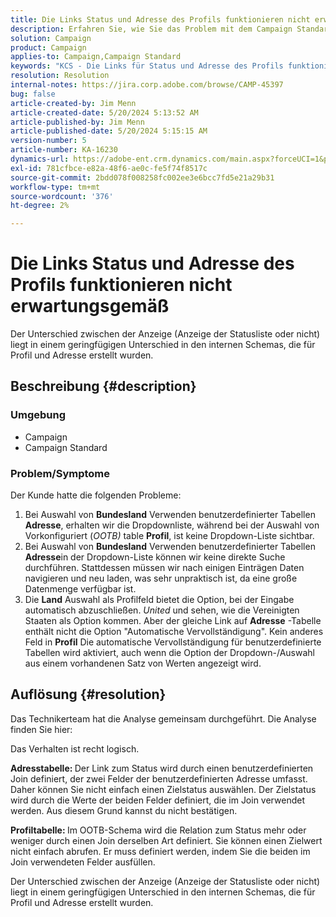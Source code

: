 ```yaml
---
title: Die Links Status und Adresse des Profils funktionieren nicht erwartungsgemäß
description: Erfahren Sie, wie Sie das Problem mit dem Campaign Standard lösen können, bei dem die Dropdownliste bei der Auswahl von Status mit benutzerdefinierter Tabellenadresse nicht angezeigt wird.
solution: Campaign
product: Campaign
applies-to: Campaign,Campaign Standard
keywords: "KCS - Die Links für Status und Adresse des Profils funktionieren nicht erwartungsgemäß "
resolution: Resolution
internal-notes: https://jira.corp.adobe.com/browse/CAMP-45397
bug: false
article-created-by: Jim Menn
article-created-date: 5/20/2024 5:13:52 AM
article-published-by: Jim Menn
article-published-date: 5/20/2024 5:15:15 AM
version-number: 5
article-number: KA-16230
dynamics-url: https://adobe-ent.crm.dynamics.com/main.aspx?forceUCI=1&pagetype=entityrecord&etn=knowledgearticle&id=7cbb54ba-6716-ef11-9f8a-6045bd006268
exl-id: 781cfbce-e82a-48f6-ae0c-fe5f74f8517c
source-git-commit: 2bdd078f008258fc002ee3e6bcc7fd5e21a29b31
workflow-type: tm+mt
source-wordcount: '376'
ht-degree: 2%

---
```


# Die Links Status und Adresse des Profils funktionieren nicht erwartungsgemäß


Der Unterschied zwischen der Anzeige (Anzeige der Statusliste oder nicht) liegt in einem geringfügigen Unterschied in den internen Schemas, die für Profil und Adresse erstellt wurden.

## Beschreibung {#description}


### <b>Umgebung</b>

- Campaign
- Campaign Standard


### <b>Problem/Symptome</b>

Der Kunde hatte die folgenden Probleme:

1. Bei Auswahl von <b>Bundesland</b> Verwenden benutzerdefinierter Tabellen <b>Adresse</b>, erhalten wir die Dropdownliste, während bei der Auswahl von Vorkonfiguriert (*OOTB)* table <b>Profil</b>, ist keine Dropdown-Liste sichtbar.
2. Bei Auswahl von <b>Bundesland</b> Verwenden benutzerdefinierter Tabellen <b>Adresse</b>in der Dropdown-Liste können wir keine direkte Suche durchführen. Stattdessen müssen wir nach einigen Einträgen Daten navigieren und neu laden, was sehr unpraktisch ist, da eine große Datenmenge verfügbar ist.
3. Die <b>Land</b> Auswahl als Profilfeld bietet die Option, bei der Eingabe automatisch abzuschließen. *United* und sehen, wie die Vereinigten Staaten als Option kommen. Aber der gleiche Link auf <b>Adresse</b> -Tabelle enthält nicht die Option &quot;Automatische Vervollständigung&quot;. Kein anderes Feld in <b>Profil</b> Die automatische Vervollständigung für benutzerdefinierte Tabellen wird aktiviert, auch wenn die Option der Dropdown-/Auswahl aus einem vorhandenen Satz von Werten angezeigt wird.



## Auflösung {#resolution}


Das Technikerteam hat die Analyse gemeinsam durchgeführt. Die Analyse finden Sie hier:

Das Verhalten ist recht logisch.

<b>Adresstabelle: </b>Der Link zum Status wird durch einen benutzerdefinierten Join definiert, der zwei Felder der benutzerdefinierten Adresse umfasst. Daher können Sie nicht einfach einen Zielstatus auswählen.
Der Zielstatus wird durch die Werte der beiden Felder definiert, die im Join verwendet werden. Aus diesem Grund kannst du nicht bestätigen.

<b>Profiltabelle: </b>Im OOTB-Schema wird die Relation zum Status mehr oder weniger durch einen Join derselben Art definiert. Sie können einen Zielwert nicht einfach abrufen. Er muss definiert werden, indem Sie die beiden im Join verwendeten Felder ausfüllen.

Der Unterschied zwischen der Anzeige (Anzeige der Statusliste oder nicht) liegt in einem geringfügigen Unterschied in den internen Schemas, die für Profil und Adresse erstellt wurden.
